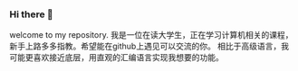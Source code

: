 ### Hi there 👋
welcome to my repository.
我是一位在读大学生，正在学习计算机相关的课程，新手上路多多指教。希望能在github上遇见可以交流的你。
相比于高级语言，我可能更喜欢接近底层，用直观的汇编语言实现我想要的功能。
